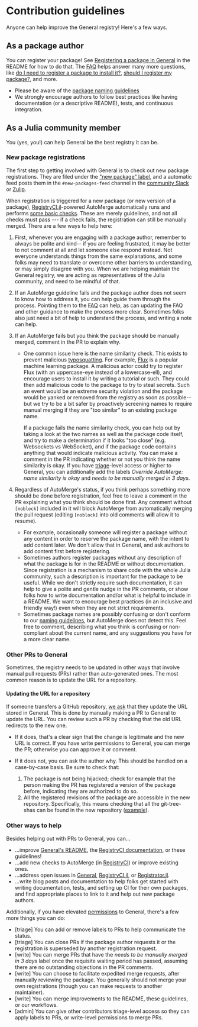 # Contribution guidelines

Anyone can help improve the General registry! Here's a few ways.

## As a package author

You can register your package!
See [Registering a package in General](https://github.com/JuliaRegistries/General#registering-a-package-in-general) in the README for how to do that.
The [FAQ](FAQ) helps answer many more questions, like [do I need to register a package to install it?](https://github.com/JuliaRegistries/General#do-i-need-to-register-a-package-to-install-it), [should I register my package?](https://github.com/JuliaRegistries/General#should-i-register-my-package), and more.

  - Please be aware of the [package naming guidelines](https://pkgdocs.julialang.org/dev/creating-packages/#Package-naming-guidelines-1)
  - We strongly encourage authors to follow best practices like having documentation (or a descriptive README), tests, and continuous integration.

## As a Julia community member

You (yes, you!) can help General be the best registry it can be.

### New package registrations

The first step to getting involved with General is to check out new package registrations.
They are filed under the ["new package" label](https://github.com/JuliaRegistries/General/pulls?q=is%3Apr+is%3Aopen+label%3A%22new+package%22), and a automatic feed posts them in the `#new-packages-feed` channel in the [community Slack](https://julialang.org/slack/) or [Zulip](https://julialang.zulipchat.com/register/).

When registration is triggered for a new package (or new version of a package), [RegistryCI.jl](RegistryCI)-powered AutoMerge automatically runs and performs [some basic checks](https://juliaregistries.github.io/RegistryCI.jl/stable/guidelines/).
These are merely guidelines, and not all checks must pass --- if a check fails, the registration can still be manually merged.
There are a few ways to help here:

 1. First, whenever you are engaging with a package author, remember to always be polite and kind-- if you are feeling frustrated, it may be better to not comment at all and let someone else respond instead.
    Not everyone understands things from the same explanations, and some folks may need to translate or overcome other barriers to understanding, or may simply disagree with you.
    When we are helping maintain the General registry, we are acting as representatives of the Julia community, and need to be mindful of that.

 2. If an AutoMerge guideline fails and the package author does not seem to know how to address it, you can help guide them through the process.
    Pointing them to the [FAQ](FAQ) can help, as can updating the FAQ and other guidance to make the process more clear.
    Sometimes folks also just need a bit of help to understand the process, and writing a note can help.
 3. If an AutoMerge fails but you think the package should be manually merged, comment in the PR to explain why.
    
      + One common issue here is the name similarity check.
        This exists to prevent malicious [typosquatting](https://en.wikipedia.org/wiki/Typosquatting).
        For example, [Flux](https://github.com/FluxML/Flux.jl) is a popular machine learning package.
        A malicious actor could try to register FIux (with an uppercase-eye instead of a lowercase-ell), and encourage users to install it by writing a tutorial or such.
        They could then add malicious code to the package to try to steal secrets.
        Such an event would be an extreme security violation and the package would be yanked or removed from the registry as soon as possible-- but we try to be a bit safer by proactively screening names to require manual merging if they are "too similar" to an existing package name.
        
        If a package fails the name similarity check, you can help out by taking a look at the two names as well as the package code itself, and try to make a determination if it looks "too close" (e.g. Websockets vs WebSocket), and if the package code contains anything that would indicate malicious activity.
        You can make a comment in the PR indicating whether or not you think the name similarity is okay.
        If you have [triage](permissions)-level access or higher to General, you can additionally add the labels _Override AutoMerge: name similarity is okay_ and _needs to be manually merged in 3 days_.
 4. Regardless of AutoMerge's status, if you think perhaps something more should be done before registration, feel free to leave a comment in the PR explaining what you think should be done first.
    Any comment without `[noblock]` included in it will block AutoMerge from automatically merging the pull request (editing `[noblock]` into old comments **will** allow it to resume).
    
      + For example, occasionally someone will register a package without any content in order to reserve the package name, with the intent to add content later.
        We don't allow that in General, and ask authors to add content first before registering.
      + Sometimes authors register packages without any description of what the package is for in the README or without documentation.
        Since registration is a mechanism to share code with the whole Julia community, such a description is important for the package to be useful.
        While we don't strictly require such documentation, it can help to give a polite and gentle nudge in the PR comments, or show folks how to write documentation and/or what is helpful to include in a README.
        We want to encourage best practices (in an inclusive and friendly way!) even when they are not strict requirements.
      + Sometimes package names are possibly confusing or don't conform to our [naming guidelines](naming-guidelines), but AutoMerge does not detect this.
        Feel free to comment, describing what you think is confusing or non-compliant about the current name, and any suggestions you have for a more clear name.

### Other PRs to General

Sometimes, the registry needs to be updated in other ways that involve manual pull requests (PRs) rather than auto-generated ones.
The most common reason is to update the URL for a repository.

#### Updating the URL for a repository

If someone transfers a GitHub repository, [we ask](https://github.com/JuliaRegistries/General#how-do-i-transfer-a-package-to-an-organization-or-another-user) that they update the URL stored in General.
This is done by manually making a PR to General to update the URL.
You can review such a PR by checking that the old URL redirects to the new one.

  - If it does, that's a clear sign that the change is legitimate and the new URL is correct.
    If you have write permissions to General, you can merge the PR; otherwise you can approve it or comment.

  - If it does not, you can ask the author why. This should be handled on a case-by-case basis. Be sure to check that:
    
     1. The package is not being hijacked; check for example that the person making the PR has registered a version of the package before, indicating they are authorized to do so.
     2. All the registered revisions of the package are accessible in the new repository.
        Specifically, this means checking that all the git-tree-shas can be found in the new repository ([example](https://github.com/JuliaRegistries/General/pull/35965#issuecomment-832721704)).

### Other ways to help

Besides helping out with PRs to General, you can...

  - ...improve [General's README](https://github.com/JuliaRegistries/General#general), the [RegistryCI documentation](https://juliaregistries.github.io/RegistryCI.jl/stable/guidelines/), or these guidelines!
  - ...add new checks to AutoMerge (in [RegistryCI](RegistryCI)) or improve existing ones.
  - ...address open issues in [General](https://github.com/JuliaRegistries/General/issues), [RegistryCI.jl](https://github.com/JuliaRegistries/RegistryCI.jl/issues), or [Registrator.jl](https://github.com/JuliaRegistries/Registrator.jl/issues).
  - ...write blog posts and documentation to help folks get started with writing documentation, tests, and setting up CI for their own packages, and find appropriate places to link to it and help out new package authors.

Additionally, if you have elevated [permissions](permissions) to General, there's a few more things you can do:

  - [triage] You can add or remove labels to PRs to help communicate the status.
  - [triage] You can close PRs if the package author requests it or the registration is superseded by another registration request.
  - [write] You can merge PRs that have the _needs to be manually merged in 3 days_ label once the requisite waiting period has passed, assuming there are no outstanding objections in the PR comments.
  - [write] You can choose to facilitate expedited merge requests, after manually reviewing the package.
    You generally should not merge your own registrations (though you can make requests to another maintainer).
  - [write] You can merge improvements to the README, these guidelines, or our workflows.
  - [admin] You can give other contributors triage-level access so they can apply labels to PRs, or write-level permissions to merge PRs.
